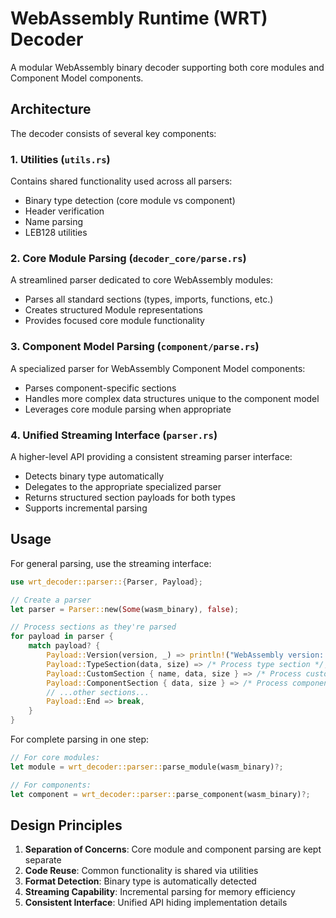 # WebAssembly Runtime (WRT) Decoder

A modular WebAssembly binary decoder supporting both core modules and Component Model components.

## Architecture

The decoder consists of several key components:

### 1. Utilities (`utils.rs`)

Contains shared functionality used across all parsers:
- Binary type detection (core module vs component)
- Header verification
- Name parsing
- LEB128 utilities

### 2. Core Module Parsing (`decoder_core/parse.rs`)

A streamlined parser dedicated to core WebAssembly modules:
- Parses all standard sections (types, imports, functions, etc.)
- Creates structured Module representations
- Provides focused core module functionality

### 3. Component Model Parsing (`component/parse.rs`)

A specialized parser for WebAssembly Component Model components:
- Parses component-specific sections
- Handles more complex data structures unique to the component model
- Leverages core module parsing when appropriate

### 4. Unified Streaming Interface (`parser.rs`)

A higher-level API providing a consistent streaming parser interface:
- Detects binary type automatically
- Delegates to the appropriate specialized parser
- Returns structured section payloads for both types
- Supports incremental parsing

## Usage

For general parsing, use the streaming interface:

```rust
use wrt_decoder::parser::{Parser, Payload};

// Create a parser
let parser = Parser::new(Some(wasm_binary), false);

// Process sections as they're parsed
for payload in parser {
    match payload? {
        Payload::Version(version, _) => println!("WebAssembly version: {}", version),
        Payload::TypeSection(data, size) => /* Process type section */,
        Payload::CustomSection { name, data, size } => /* Process custom section */,
        Payload::ComponentSection { data, size } => /* Process component section */,
        // ...other sections...
        Payload::End => break,
    }
}
```

For complete parsing in one step:

```rust
// For core modules:
let module = wrt_decoder::parser::parse_module(wasm_binary)?;

// For components:
let component = wrt_decoder::parser::parse_component(wasm_binary)?;
```

## Design Principles

1. **Separation of Concerns**: Core module and component parsing are kept separate
2. **Code Reuse**: Common functionality is shared via utilities
3. **Format Detection**: Binary type is automatically detected
4. **Streaming Capability**: Incremental parsing for memory efficiency
5. **Consistent Interface**: Unified API hiding implementation details 